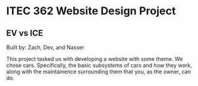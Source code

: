 # ITEC 362 Website Design Project
## EV vs ICE

Built by: Zach, Dev, and Nasser

This project tasked us with developing a website with some theme. We chose cars. Specifically, the basic subsystems of cars and how they work, along  with the maintainence surrounding them that you, as the owner, can do.
